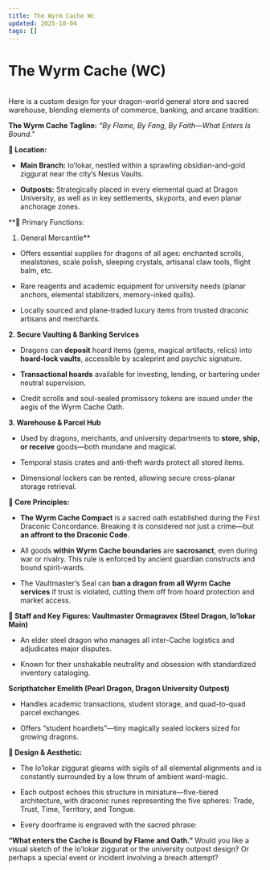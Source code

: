 ```yaml
---
title: The Wyrm Cache Wc
updated: 2025-10-04
tags: []
---
```


# The Wyrm Cache (WC)

\
Here is a custom design for your dragon-world general store and sacred warehouse, blending elements of commerce, banking, and arcane tradition:

**The Wyrm Cache
Tagline:** *“By Flame, By Fang, By Faith—What Enters Is Bound.”*

**📍 Location:**

* **Main Branch:** Io’lokar, nestled within a sprawling obsidian-and-gold ziggurat near the city’s Nexus Vaults.

* **Outposts:** Strategically placed in every elemental quad at Dragon University, as well as in key settlements, skyports, and even planar anchorage zones.

**🛒 Primary Functions:
1. General Mercantile**

* Offers essential supplies for dragons of all ages: enchanted scrolls, mealstones, scale polish, sleeping crystals, artisanal claw tools, flight balm, etc.

* Rare reagents and academic equipment for university needs (planar anchors, elemental stabilizers, memory-inked quills).

* Locally sourced and plane-traded luxury items from trusted draconic artisans and merchants.

**2. Secure Vaulting & Banking Services**

* Dragons can **deposit** hoard items (gems, magical artifacts, relics) into **hoard-lock vaults**, accessible by scaleprint and psychic signature.

* **Transactional hoards** available for investing, lending, or bartering under neutral supervision.

* Credit scrolls and soul-sealed promissory tokens are issued under the aegis of the Wyrm Cache Oath.

**3. Warehouse & Parcel Hub**

* Used by dragons, merchants, and university departments to **store, ship, or receive** goods—both mundane and magical.

* Temporal stasis crates and anti-theft wards protect all stored items.

* Dimensional lockers can be rented, allowing secure cross-planar storage retrieval.

**🔏 Core Principles:**

* **The Wyrm Cache Compact** is a sacred oath established during the First Draconic Concordance. Breaking it is considered not just a crime—but **an affront to the Draconic Code**.

* All goods **within Wyrm Cache boundaries** are **sacrosanct**, even during war or rivalry. This rule is enforced by ancient guardian constructs and bound spirit-wards.

* The Vaultmaster’s Seal can **ban a dragon from all Wyrm Cache services** if trust is violated, cutting them off from hoard protection and market access.

**🐉 Staff and Key Figures:
Vaultmaster Ormagravex (Steel Dragon, Io’lokar Main)**

* An elder steel dragon who manages all inter-Cache logistics and adjudicates major disputes.

* Known for their unshakable neutrality and obsession with standardized inventory cataloging.

**Scripthatcher Emelith (Pearl Dragon, Dragon University Outpost)**

* Handles academic transactions, student storage, and quad-to-quad parcel exchanges.

* Offers “student hoardlets”—tiny magically sealed lockers sized for growing dragons.

**🧱 Design & Aesthetic:**

* The Io’lokar ziggurat gleams with sigils of all elemental alignments and is constantly surrounded by a low thrum of ambient ward-magic.

* Each outpost echoes this structure in miniature—five-tiered architecture, with draconic runes representing the five spheres: Trade, Trust, Time, Territory, and Tongue.

* Every doorframe is engraved with the sacred phrase:

**“What enters the Cache is Bound by Flame and Oath.”**
Would you like a visual sketch of the Io’lokar ziggurat or the university outpost design? Or perhaps a special event or incident involving a breach attempt?
